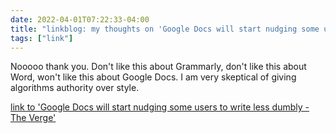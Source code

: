 ```yaml
---
date: 2022-04-01T07:22:33-04:00
title: "linkblog: my thoughts on 'Google Docs will start nudging some users to write less dumbly - The Verge'"
tags: ["link"]
---
```

Nooooo thank you. Don't like this about Grammarly, don't like this about Word, won't like this about Google Docs. I am very skeptical of giving algorithms authority over style.
 
[link to 'Google Docs will start nudging some users to write less dumbly - The Verge'](https://www.theverge.com/2022/4/1/23005972/google-docs-assisting-writing-active-voice-concise-inclusive-language-inappropriate-words)
